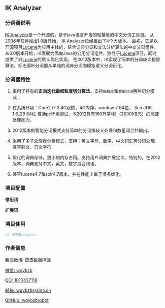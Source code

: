 ## IK Analyzer

### 分词器说明

[IK Analyzer](https://code.google.com/p/ik-analyzer/)是一个开源的，基于java语言开发的轻量级的中文分词工具包。
从2006年12月推出1.0版开始， [IK Analyzer](https://code.google.com/p/ik-analyzer/)已经推出了4个大版本。
最初，它是以开源项目[Lucene](http://lucene.apache.org/)为应用主体的，结合词典分词和文法分析算法的中文分词组件。
从3.0版本开始，IK发展为面向Java的公用分词组件，独立于[Lucene](http://lucene.apache.org/)项目，同时提供了对[Lucene](http://lucene.apache.org/)的默认优化实现。
在2012版本中，IK实现了简单的分词歧义排除算法，标志着IK分词器从单纯的词典分词向模拟语义分词衍化。

### 分词器特性

1. 采用了特有的**正向迭代最细粒度切分算法**，支持`细粒度`和`智能分词`两种切分模式；

2. 在系统环境：Core2 i7 3.4G双核，4G内存，window 7 64位， Sun JDK 1.6_29 64位 普通pc环境测试，IK2012具有160万字/秒（3000KB/S）的高速处理能力。

3. 2012版本的智能分词模式支持简单的分词排歧义处理和数量词合并输出。

4. 采用了多子处理器分析模式，支持：英文字母、数字、中文词汇等分词处理，兼容韩文、日文字符

5. 优化的词典存储，更小的内存占用。支持用户词典扩展定义。特别的，在2012版本，词典支持中文，英文，数字混合词语。

6. 兼容lucene4.7和solr4.7版本，并在性能上做了很多优化。

### 项目配置

**停用词**


**扩展词**


### 项目使用

```java
// 申明Analyzer

```

### 作者信息

[新浪微博: 皮皮数据挖掘](http://www.weibo.com/u/1862087393 "新浪微博")

[微信: wgybzb](https://github.com/wgybzbrobot "微信")

[QQ: 1010437118](https://github.com/wgybzbrobot "QQ")

[邮箱: wgybzb@sina.cn](https://github.com/wgybzbrobot "邮箱")

[GitHub: wgybzbrobot](https://github.com/wgybzbrobot "GitHub首页")
